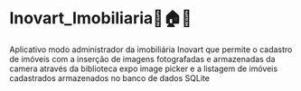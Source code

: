 # Inovart_Imobiliaria🔑🏠📱

Aplicativo modo administrador da imobiliária Inovart que permite o cadastro de imóveis com a inserção de imagens fotografadas e armazenadas da camera através da biblioteca expo image picker e a listagem de imóveis cadastrados armazenados no banco de dados SQLite
